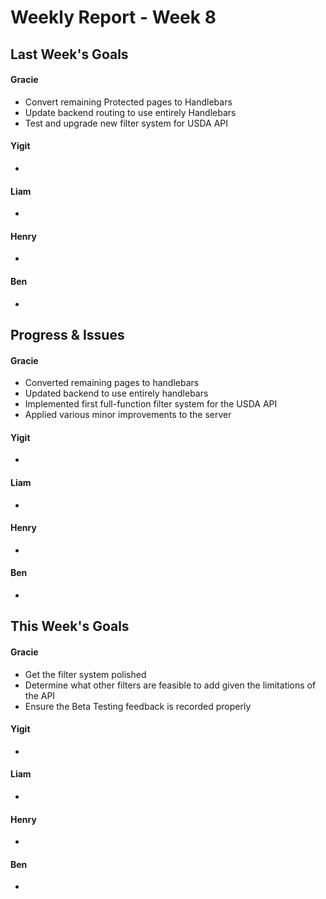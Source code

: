 # Weekly Report - Week 8
## Last Week's Goals
#### Gracie
- Convert remaining Protected pages to Handlebars
- Update backend routing to use entirely Handlebars
- Test and upgrade new filter system for USDA API

#### Yigit
- 

#### Liam
- 

#### Henry
- 

#### Ben
- 

## Progress & Issues
#### Gracie
- Converted remaining pages to handlebars
- Updated backend to use entirely handlebars
- Implemented first full-function filter system for the USDA API
- Applied various minor improvements to the server

#### Yigit
- 

#### Liam
- 

#### Henry
- 

#### Ben
- 

## This Week's Goals
#### Gracie
- Get the filter system polished
- Determine what other filters are feasible to add given the limitations of the API
- Ensure the Beta Testing feedback is recorded properly

#### Yigit
- 

#### Liam
- 

#### Henry
- 

#### Ben
- 
